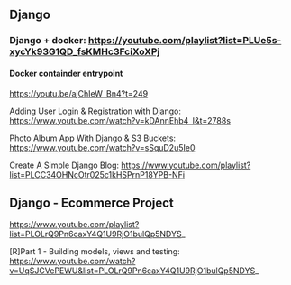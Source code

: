 

## Django 

### Django + docker: https://youtube.com/playlist?list=PLUe5s-xycYk93G1QD_fsKMHc3FciXoXPj

#### Docker containder entrypoint

https://youtu.be/ajChIeW_Bn4?t=249


Adding User Login & Registration with Django: https://www.youtube.com/watch?v=kDAnnEhb4_I&t=2788s

Photo Album App With Django & S3 Buckets: https://www.youtube.com/watch?v=sSquD2u5Ie0

Create A Simple Django Blog: https://www.youtube.com/playlist?list=PLCC34OHNcOtr025c1kHSPrnP18YPB-NFi


## Django - Ecommerce Project

https://www.youtube.com/playlist?list=PLOLrQ9Pn6caxY4Q1U9RjO1bulQp5NDYS_


[R]Part 1 - Building models, views and testing: https://www.youtube.com/watch?v=UqSJCVePEWU&list=PLOLrQ9Pn6caxY4Q1U9RjO1bulQp5NDYS_ 




